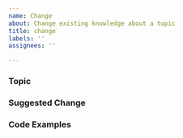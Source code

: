 ```yaml
---
name: Change
about: Change existing knowledge about a topic
title: change
labels: ''
assignees: ''

---
```


### Topic


### Suggested Change


### Code Examples
